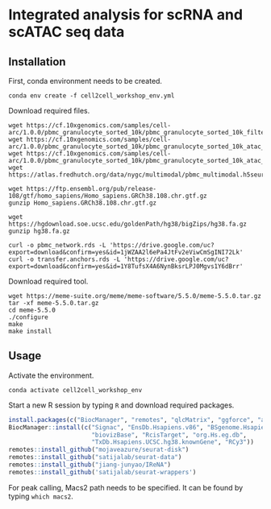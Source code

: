 
<!-- README.md is generated from README.Rmd. Please edit that file -->

# Integrated analysis for scRNA and scATAC seq data

## Installation

First, conda environment needs to be created.

    conda env create -f cell2cell_workshop_env.yml

Download required files.

    wget https://cf.10xgenomics.com/samples/cell-arc/1.0.0/pbmc_granulocyte_sorted_10k/pbmc_granulocyte_sorted_10k_filtered_feature_bc_matrix.h5
    wget https://cf.10xgenomics.com/samples/cell-arc/1.0.0/pbmc_granulocyte_sorted_10k/pbmc_granulocyte_sorted_10k_atac_fragments.tsv.gz
    wget https://cf.10xgenomics.com/samples/cell-arc/1.0.0/pbmc_granulocyte_sorted_10k/pbmc_granulocyte_sorted_10k_atac_fragments.tsv.gz.tbi
    wget https://atlas.fredhutch.org/data/nygc/multimodal/pbmc_multimodal.h5seurat

    wget https://ftp.ensembl.org/pub/release-108/gtf/homo_sapiens/Homo_sapiens.GRCh38.108.chr.gtf.gz
    gunzip Homo_sapiens.GRCh38.108.chr.gtf.gz

    wget https://hgdownload.soe.ucsc.edu/goldenPath/hg38/bigZips/hg38.fa.gz
    gunzip hg38.fa.gz

    curl -o pbmc_network.rds -L 'https://drive.google.com/uc?export=download&confirm=yes&id=1jWZAA2l6ePa4JtFv2eViwCmSgINI72Lk'
    curl -o transfer.anchors.rds -L 'https://drive.google.com/uc?export=download&confirm=yes&id=1Y8TufsX4A6NynBksrLPJ0Mgvs1Y6dBrr'

Download required tool.

    wget https://meme-suite.org/meme/meme-software/5.5.0/meme-5.5.0.tar.gz 
    tar -xf meme-5.5.0.tar.gz
    cd meme-5.5.0
    ./configure
    make
    make install

## Usage

Activate the environment.

    conda activate cell2cell_workshop_env

Start a new R session by typing `R` and download required packages.

``` r
install.packages(c("BiocManager", "remotes", "qlcMatrix", "ggforce", "assertthat"))
BiocManager::install(c("Signac", "EnsDb.Hsapiens.v86", "BSgenome.Hsapiens.UCSC.hg38", 
                       "biovizBase", "RcisTarget", "org.Hs.eg.db",
                       "TxDb.Hsapiens.UCSC.hg38.knownGene", "RCy3"))
remotes::install_github("mojaveazure/seurat-disk")
remotes::install_github("satijalab/seurat-data")
remotes::install_github("jiang-junyao/IReNA")
remotes::install_github('satijalab/seurat-wrappers')
```

For peak calling, Macs2 path needs to be specified. It can be found by
typing `which macs2`.
